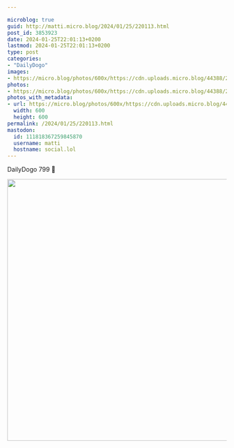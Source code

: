 ```yaml
---

microblog: true
guid: http://matti.micro.blog/2024/01/25/220113.html
post_id: 3853923
date: 2024-01-25T22:01:13+0200
lastmod: 2024-01-25T22:01:13+0200
type: post
categories:
- "DailyDogo"
images:
- https://micro.blog/photos/600x/https://cdn.uploads.micro.blog/44388/2024/25c7a13b9c4c4764af0b6865ab7a3aa3.jpg
photos:
- https://micro.blog/photos/600x/https://cdn.uploads.micro.blog/44388/2024/25c7a13b9c4c4764af0b6865ab7a3aa3.jpg
photos_with_metadata:
- url: https://micro.blog/photos/600x/https://cdn.uploads.micro.blog/44388/2024/25c7a13b9c4c4764af0b6865ab7a3aa3.jpg
  width: 600
  height: 600
permalink: /2024/01/25/220113.html
mastodon:
  id: 111818367259845870
  username: matti
  hostname: social.lol
---
```

DailyDogo 799 🐶

<img src="/media/uploads/2024/25c7a13b9c4c4764af0b6865ab7a3aa3.jpg" width="600" height="600" alt="" />
